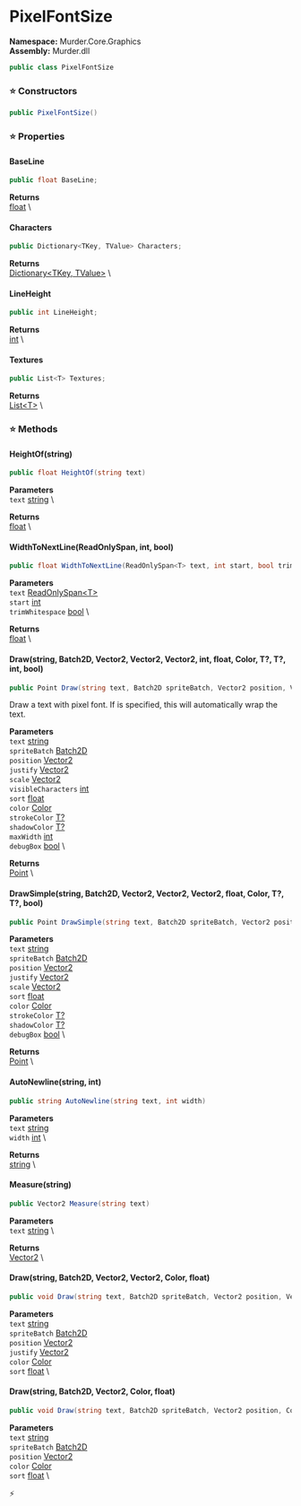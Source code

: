 # PixelFontSize

**Namespace:** Murder.Core.Graphics \
**Assembly:** Murder.dll

```csharp
public class PixelFontSize
```

### ⭐ Constructors
```csharp
public PixelFontSize()
```

### ⭐ Properties
#### BaseLine
```csharp
public float BaseLine;
```

**Returns** \
[float](https://learn.microsoft.com/en-us/dotnet/api/System.Single?view=net-7.0) \
#### Characters
```csharp
public Dictionary<TKey, TValue> Characters;
```

**Returns** \
[Dictionary\<TKey, TValue\>](https://learn.microsoft.com/en-us/dotnet/api/System.Collections.Generic.Dictionary-2?view=net-7.0) \
#### LineHeight
```csharp
public int LineHeight;
```

**Returns** \
[int](https://learn.microsoft.com/en-us/dotnet/api/System.Int32?view=net-7.0) \
#### Textures
```csharp
public List<T> Textures;
```

**Returns** \
[List\<T\>](https://learn.microsoft.com/en-us/dotnet/api/System.Collections.Generic.List-1?view=net-7.0) \
### ⭐ Methods
#### HeightOf(string)
```csharp
public float HeightOf(string text)
```

**Parameters** \
`text` [string](https://learn.microsoft.com/en-us/dotnet/api/System.String?view=net-7.0) \

**Returns** \
[float](https://learn.microsoft.com/en-us/dotnet/api/System.Single?view=net-7.0) \

#### WidthToNextLine(ReadOnlySpan<T>, int, bool)
```csharp
public float WidthToNextLine(ReadOnlySpan<T> text, int start, bool trimWhitespace)
```

**Parameters** \
`text` [ReadOnlySpan\<T\>](https://learn.microsoft.com/en-us/dotnet/api/System.ReadOnlySpan-1?view=net-7.0) \
`start` [int](https://learn.microsoft.com/en-us/dotnet/api/System.Int32?view=net-7.0) \
`trimWhitespace` [bool](https://learn.microsoft.com/en-us/dotnet/api/System.Boolean?view=net-7.0) \

**Returns** \
[float](https://learn.microsoft.com/en-us/dotnet/api/System.Single?view=net-7.0) \

#### Draw(string, Batch2D, Vector2, Vector2, Vector2, int, float, Color, T?, T?, int, bool)
```csharp
public Point Draw(string text, Batch2D spriteBatch, Vector2 position, Vector2 justify, Vector2 scale, int visibleCharacters, float sort, Color color, T? strokeColor, T? shadowColor, int maxWidth, bool debugBox)
```

Draw a text with pixel font. If <paramref name="maxWidth" /> is specified, this will automatically wrap the text.

**Parameters** \
`text` [string](https://learn.microsoft.com/en-us/dotnet/api/System.String?view=net-7.0) \
`spriteBatch` [Batch2D](../../../Murder/Core/Graphics/Batch2D.html) \
`position` [Vector2](../../../Murder/Core/Geometry/Vector2.html) \
`justify` [Vector2](../../../Murder/Core/Geometry/Vector2.html) \
`scale` [Vector2](../../../Murder/Core/Geometry/Vector2.html) \
`visibleCharacters` [int](https://learn.microsoft.com/en-us/dotnet/api/System.Int32?view=net-7.0) \
`sort` [float](https://learn.microsoft.com/en-us/dotnet/api/System.Single?view=net-7.0) \
`color` [Color](../../../Murder/Core/Graphics/Color.html) \
`strokeColor` [T?](https://learn.microsoft.com/en-us/dotnet/api/System.Nullable-1?view=net-7.0) \
`shadowColor` [T?](https://learn.microsoft.com/en-us/dotnet/api/System.Nullable-1?view=net-7.0) \
`maxWidth` [int](https://learn.microsoft.com/en-us/dotnet/api/System.Int32?view=net-7.0) \
`debugBox` [bool](https://learn.microsoft.com/en-us/dotnet/api/System.Boolean?view=net-7.0) \

**Returns** \
[Point](../../../Murder/Core/Geometry/Point.html) \

#### DrawSimple(string, Batch2D, Vector2, Vector2, Vector2, float, Color, T?, T?, bool)
```csharp
public Point DrawSimple(string text, Batch2D spriteBatch, Vector2 position, Vector2 justify, Vector2 scale, float sort, Color color, T? strokeColor, T? shadowColor, bool debugBox)
```

**Parameters** \
`text` [string](https://learn.microsoft.com/en-us/dotnet/api/System.String?view=net-7.0) \
`spriteBatch` [Batch2D](../../../Murder/Core/Graphics/Batch2D.html) \
`position` [Vector2](../../../Murder/Core/Geometry/Vector2.html) \
`justify` [Vector2](../../../Murder/Core/Geometry/Vector2.html) \
`scale` [Vector2](../../../Murder/Core/Geometry/Vector2.html) \
`sort` [float](https://learn.microsoft.com/en-us/dotnet/api/System.Single?view=net-7.0) \
`color` [Color](../../../Murder/Core/Graphics/Color.html) \
`strokeColor` [T?](https://learn.microsoft.com/en-us/dotnet/api/System.Nullable-1?view=net-7.0) \
`shadowColor` [T?](https://learn.microsoft.com/en-us/dotnet/api/System.Nullable-1?view=net-7.0) \
`debugBox` [bool](https://learn.microsoft.com/en-us/dotnet/api/System.Boolean?view=net-7.0) \

**Returns** \
[Point](../../../Murder/Core/Geometry/Point.html) \

#### AutoNewline(string, int)
```csharp
public string AutoNewline(string text, int width)
```

**Parameters** \
`text` [string](https://learn.microsoft.com/en-us/dotnet/api/System.String?view=net-7.0) \
`width` [int](https://learn.microsoft.com/en-us/dotnet/api/System.Int32?view=net-7.0) \

**Returns** \
[string](https://learn.microsoft.com/en-us/dotnet/api/System.String?view=net-7.0) \

#### Measure(string)
```csharp
public Vector2 Measure(string text)
```

**Parameters** \
`text` [string](https://learn.microsoft.com/en-us/dotnet/api/System.String?view=net-7.0) \

**Returns** \
[Vector2](../../../Murder/Core/Geometry/Vector2.html) \

#### Draw(string, Batch2D, Vector2, Vector2, Color, float)
```csharp
public void Draw(string text, Batch2D spriteBatch, Vector2 position, Vector2 justify, Color color, float sort)
```

**Parameters** \
`text` [string](https://learn.microsoft.com/en-us/dotnet/api/System.String?view=net-7.0) \
`spriteBatch` [Batch2D](../../../Murder/Core/Graphics/Batch2D.html) \
`position` [Vector2](../../../Murder/Core/Geometry/Vector2.html) \
`justify` [Vector2](../../../Murder/Core/Geometry/Vector2.html) \
`color` [Color](../../../Murder/Core/Graphics/Color.html) \
`sort` [float](https://learn.microsoft.com/en-us/dotnet/api/System.Single?view=net-7.0) \

#### Draw(string, Batch2D, Vector2, Color, float)
```csharp
public void Draw(string text, Batch2D spriteBatch, Vector2 position, Color color, float sort)
```

**Parameters** \
`text` [string](https://learn.microsoft.com/en-us/dotnet/api/System.String?view=net-7.0) \
`spriteBatch` [Batch2D](../../../Murder/Core/Graphics/Batch2D.html) \
`position` [Vector2](../../../Murder/Core/Geometry/Vector2.html) \
`color` [Color](../../../Murder/Core/Graphics/Color.html) \
`sort` [float](https://learn.microsoft.com/en-us/dotnet/api/System.Single?view=net-7.0) \



⚡